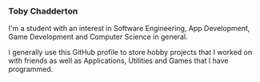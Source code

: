 ### Toby Chadderton

I'm a student with an interest in Software Engineering, App Development, Game Development
and Computer Science in general.

I generally use this GitHub profile to store hobby projects that I worked on with
friends as well as Applications, Utilities and Games that I have programmed.
